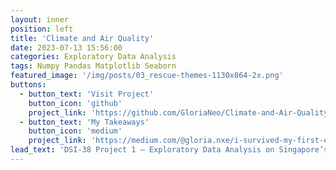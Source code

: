 ```yaml
---
layout: inner
position: left
title: 'Climate and Air Quality'
date: 2023-07-13 15:56:00
categories: Exploratory Data Analysis
tags: Numpy Pandas Matplotlib Seaborn
featured_image: '/img/posts/03_rescue-themes-1130x864-2x.png'
buttons:
  - button_text: 'Visit Project'
    button_icon: 'github'
    project_link: 'https://github.com/GloriaNeo/Climate-and-Air-Quality'
  - button_text: 'My Takeaways'
    button_icon: 'medium'
    project_link: 'https://medium.com/@gloria.nxe/i-survived-my-first-exploratory-data-analysis-eda-project-week-3-of-being-in-general-assemblys-9b4fceed827e'
lead_text: 'DSI-38 Project 1 – Exploratory Data Analysis on Singapore’s climate data (temperature, rainfall) and its relationship with air pollutants and air quality.'
---
```

